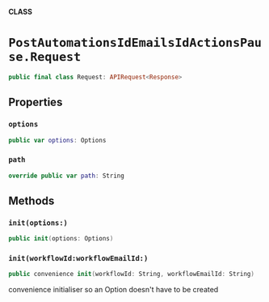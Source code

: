 **CLASS**

# `PostAutomationsIdEmailsIdActionsPause.Request`

```swift
public final class Request: APIRequest<Response>
```

## Properties
### `options`

```swift
public var options: Options
```

### `path`

```swift
override public var path: String
```

## Methods
### `init(options:)`

```swift
public init(options: Options)
```

### `init(workflowId:workflowEmailId:)`

```swift
public convenience init(workflowId: String, workflowEmailId: String)
```

convenience initialiser so an Option doesn't have to be created

